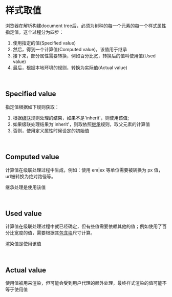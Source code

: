 # 样式取值
浏览器在解析构建document tree后，必须为树种的每一个元素的每一个样式属性指定值，这个过程分为四步：
1. 使用指定的值(Specified value)
2. 然后，得到一个计算值(Computed value)，该值用于继承
3. 接下来，部分属性需要转换，例如百分比宽，转换后的值叫使用值(Used value)
4. 最后，根据本地环境的规则，转换为实际值(Actual value)

<br/>

## Specified value
指定值根据如下规则获取：
1. 根据[级联](./cascade.md)规则处理的结果，如果不是'inherit'，则使用该值;
2. 如果级联处理结果为'inherit'，则取依照[继承]()规则，取父元素的计算值
3. 否则，使用定义属性时候设定的初始值

<br/>

## Computed value
计算值在级联处理过程中生成，例如：使用 em|ex 等单位需要被转换为 px 值，url被转换为绝对路径等。

继承处理是使用该值

<br/>

## Used value
计算值在级联处理过程中就已经确定，但有些值需要依赖其他的值；例如使用了百分比宽度的值，需要根据其[包含块](./contain_block.md)尺寸计算。

渲染值是使用该值

<br/>

## Actual value
使用值被用来渲染，但可能会受到用户代理的额外处理，最终样式渲染的值可能不等于使用值
